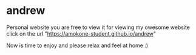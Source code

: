 # andrew
Personal website you are free to view it
for viewing my owesome website click
on the url "https://amokone-student.github.io/andrew"

Now is time to enjoy and please relax and feel at home :)
